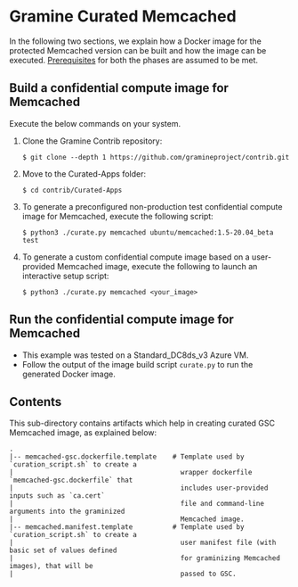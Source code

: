 # Gramine Curated Memcached
In the following two sections, we explain how a Docker image for the protected Memcached version
can be built and how the image can be executed.
[Prerequisites](https://github.com/gramineproject/contrib/tree/master/Curated-Apps/README.md) for
both the phases are assumed to be met.

## Build a confidential compute image for Memcached
Execute the below commands on your system.

1. Clone the Gramine Contrib repository:

       $ git clone --depth 1 https://github.com/gramineproject/contrib.git

2. Move to the Curated-Apps folder:

       $ cd contrib/Curated-Apps

3. To generate a preconfigured non-production test confidential compute image for Memcached,
   execute the following script:

       $ python3 ./curate.py memcached ubuntu/memcached:1.5-20.04_beta test

4. To generate a custom confidential compute image based on a user-provided Memcached image,
   execute the following to launch an interactive setup script:

       $ python3 ./curate.py memcached <your_image>

## Run the confidential compute image for Memcached

- This example was tested on a Standard_DC8ds_v3 Azure VM.
- Follow the output of the image build script `curate.py` to run the generated Docker image.

## Contents
This sub-directory contains artifacts which help in creating curated GSC Memcached image, as
explained below:

    .
    |-- memcached-gsc.dockerfile.template    # Template used by `curation_script.sh` to create a
    |                                          wrapper dockerfile `memcached-gsc.dockerfile` that
    |                                          includes user-provided inputs such as `ca.cert`
    |                                          file and command-line arguments into the graminized
    |                                          Memcached image.
    |-- memcached.manifest.template          # Template used by `curation_script.sh` to create a
    |                                          user manifest file (with basic set of values defined
    |                                          for graminizing Memcached images), that will be
    |                                          passed to GSC.

